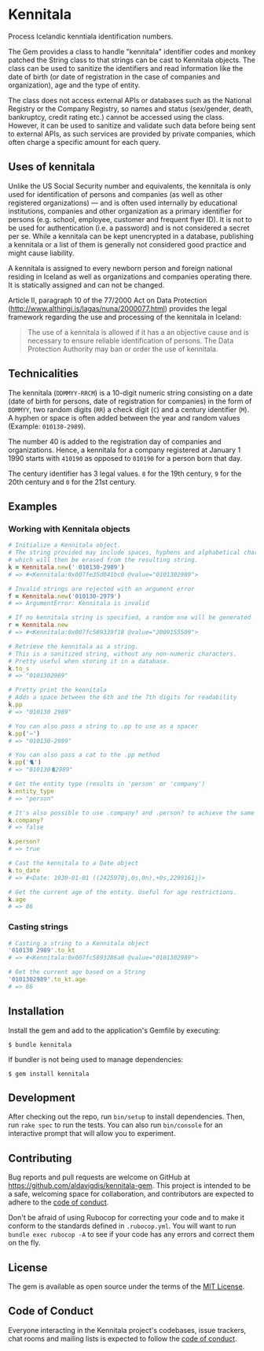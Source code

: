 # Kennitala

Process Icelandic kenntiala identification numbers.

The Gem provides a class to handle "kennitala" identifier codes and monkey patched the String class to that strings can be cast to Kennitala objects. The class can be used to sanitize the identifiers and read information like the date of birth (or date of registration in the case of companies and organization), age and the type of entity.

The class does not access external APIs or databases such as the National Registry or the Company Registry, so names and status (sex/gender, death, bankruptcy, credit rating etc.) cannot be accessed using the class. However, it can be used to sanitize and validate such data before being sent to external APIs, as such services are provided by private companies, which often charge a specific amount for each query.

## Uses of kennitala

Unlike the US Social Security number and equivalents, the kennitala is only used for identification of persons and companies (as well as other registered organizations) — and is often used internally by educational institutions, companies and other organization as a primary identifier for persons (e.g. school, employee, customer and frequent flyer ID). It is not to be used for authentication (i.e. a password) and is not considered a secret per se. While a kennitala can be kept unencrypted in a database, publishing a kennitala or a list of them is generally not considered good practice and might cause liability.

A kennitala is assigned to every newborn person and foreign national residing in Iceland as well as organizations and companies operating there. It is statically assigned and can not be changed.

Article II, paragraph 10 of the 77/2000 Act on Data Protection (http://www.althingi.is/lagas/nuna/2000077.html) provides the legal framework regarding the use and processing of the kennitala in Iceland:

> The use of a kennitala is allowed if it has a an objective cause and is necessary to ensure reliable identification of persons. The Data Protection Authority may ban or order the use of kennitala.

## Technicalities

The kennitala (`DDMMYY-RRCM`) is a 10-digit numeric string consisting on a date (date of birth for persons, date of registration for companies) in the form of `DDMMYY`, two random digits (`RR`) a check digit (`C`) and a century identifier (`M`). A hyphen or space is often added between the year and random values (Example: `010130-2989`).

The number 40 is added to the registration day of companies and organizations. Hence, a kennitala for a company registered at January 1 1990 starts with `410190` as opposed to `010190` for a person born that day.

The century identifier has 3 legal values. `8` for the 19th century, `9` for the 20th century and `0` for the 21st century.

## Examples

### Working with Kennitala objects

```ruby
# Initialize a Kennitala object.
# The string provided may include spaces, hyphens and alphabetical characters,
# which will then be erased from the resulting string.
k = Kennitala.new(' 010130-2989')
# => #<Kennitala:0x007fe35d041bc0 @value="0101302989">

# Invalid strings are rejected with an argument error
f = Kennitala.new('010130-2979')
# => ArgumentError: Kennitala is invalid

# If no kennitala string is specified, a random one will be generated
r = Kennitala.new
# => #<Kennitala:0x007fc589339f18 @value="2009155509">

# Retrieve the kennitala as a string.
# This is a sanitized string, without any non-numeric characters.
# Pretty useful when storing it in a database.
k.to_s
# => "0101302989"

# Pretty print the kennitala
# Adds a space between the 6th and the 7th digits for readability
k.pp
# => "010130 2989"

# You can also pass a string to .pp to use as a spacer
k.pp('–')
# => "010130-2989"

# You can also pass a cat to the .pp method
k.pp('🐈')
# => "010130🐈2989"

# Get the entity type (results in 'person' or 'company')
k.entity_type
# => "person"

# It's also possible to use .company? and .person? to achieve the same thing
k.company?
# => false

k.person?
# => true

# Cast the kennitala to a Date object
k.to_date
# => #<Date: 1930-01-01 ((2425978j,0s,0n),+0s,2299161j)>

# Get the current age of the entity. Useful for age restrictions.
k.age
# => 86
```

### Casting strings

```ruby
# Casting a string to a Kennitala object
'010130 2989'.to_kt
# => #<Kennitala:0x007fc5893286a0 @value="0101302989">

# Get the current age based on a String
'0101302989'.to_kt.age
# => 86
```

## Installation

Install the gem and add to the application's Gemfile by executing:

    $ bundle kennitala

If bundler is not being used to manage dependencies:

    $ gem install kennitala

## Development

After checking out the repo, run `bin/setup` to install dependencies. Then, run `rake spec` to run the tests. You can also run `bin/console` for an interactive prompt that will allow you to experiment.

## Contributing

Bug reports and pull requests are welcome on GitHub at https://github.com/aldavigdis/kennitala-gem. This project is intended to be a safe, welcoming space for collaboration, and contributors are expected to adhere to the [code of conduct](https://github.com/aldavigdis/kennitala-gem/blob/master/CODE_OF_CONDUCT.md).

Don't be afraid of using Rubocop for correcting your code and to make it conform to the standards defined in `.rubocop.yml`. You will want to run `bundle exec rubocop -A` to see if your code has any errors and correct them on the fly.

## License

The gem is available as open source under the terms of the [MIT License](https://opensource.org/licenses/MIT).

## Code of Conduct

Everyone interacting in the Kennitala project's codebases, issue trackers, chat rooms and mailing lists is expected to follow the [code of conduct](https://github.com/aldavigdis/kennitala-gem/blob/master/CODE_OF_CONDUCT.md).
